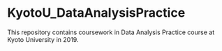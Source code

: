 # KyotoU_DataAnalysisPractice
This repository contains coursework in Data Analysis Practice course at Kyoto University in 2019.
